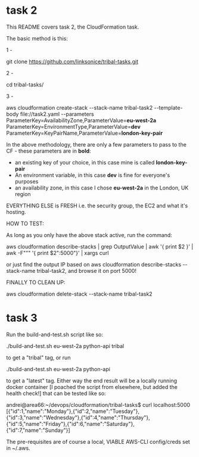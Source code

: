 # task 2

This README covers task 2, the CloudFormation task. 

The basic method is this:

1 -

git clone https://github.com/linksonice/tribal-tasks.git

2 - 

cd tribal-tasks/

3 - 

aws cloudformation create-stack --stack-name tribal-task2 --template-body file://task2.yaml --parameters ParameterKey=AvailabilityZone,ParameterValue=**eu-west-2a** ParameterKey=EnvironmentType,ParameterValue=**dev** ParameterKey=KeyPairName,ParameterValue=**london-key-pair**

In the above methodology, there are only a few parameters to pass to the CF - these parameters are in **bold**:

- an existing key of your choice, in this case mine is called **london-key-pair**
- An environment variable, in this case **dev** is fine for everyone's purposes
- an availability zone, in this case I chose **eu-west-2a** in the London, UK region

EVERYTHING ELSE is FRESH i.e. the security group, the EC2 and what it's hosting.

HOW TO TEST:

As long as you only have the above stack active, run the command:

aws cloudformation describe-stacks | grep OutputValue | awk '{ print $2 }' | awk -F"\"" '{ print $2":5000"}' | xargs curl

or just find the output IP based on aws cloudformation describe-stacks --stack-name tribal-task2, and browse it on port 5000!

FINALLY TO CLEAN UP:

aws cloudformation delete-stack --stack-name tribal-task2

# task 3

Run the build-and-test.sh script like so:

./build-and-test.sh eu-west-2a python-api tribal

to get a "tribal" tag, or run

./build-and-test.sh eu-west-2a python-api 

to get a "latest" tag. Either way the end result will be a locally running docker container [I poached the script from elsewhere, but added the health check!] that can be tested like so:

andrei@area66:~/devops/cloudformation/tribal-tasks$ curl localhost:5000
[{"id":1,"name":"Monday"},{"id":2,"name":"Tuesday"},{"id":3,"name":"Wednesday"},{"id":4,"name":"Thursday"},{"id":5,"name":"Friday"},{"id":6,"name":"Saturday"},{"id":7,"name":"Sunday"}]

The pre-requisites are of course a local, VIABLE AWS-CLI config/creds set in ~/.aws.

